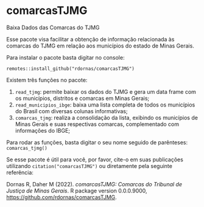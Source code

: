 # comarcasTJMG
Baixa Dados das Comarcas do TJMG

Esse pacote visa facilitar a obtenção de informação relacionada às comarcas do TJMG em relação aos municípios do estado de Minas Gerais.

Para instalar o pacote basta digitar no console:

`remotes::install_github("rdornas/comarcasTJMG")`

Existem três funções no pacote:

1) `read_tjmg`: permite baixar os dados do TJMG e gera um data frame com os municípios, distritos e comarcas em Minas Gerais;
2) `read_municipios_ibge`: baixa uma lista completa de todos os municípios do Brasil com diversas colunas informativas;
3) `comarcas_tjmg`: realiza a consolidação da lista, exibindo os municípios de Minas Gerais e suas respectivas comarcas, complementado com informações do IBGE;

Para rodar as funções, basta digitar o seu nome seguido de parênteses:
`comarcas_tjmg()`

Se esse pacote é útil para você, por favor, cite-o em suas publicações utilizando `citation("comarcasTJMG")` ou diretamente pela seguinte referência:


Dornas R, Daher M (2022). _comarcasTJMG:
  Comarcas do Tribunal de Justiça de Minas
  Gerais_. R package version 0.0.0.9000,
  <https://github.com/rdornas/comarcasTJMG>.
